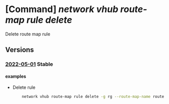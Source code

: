 # [Command] _network vhub route-map rule delete_

Delete route map rule

## Versions

### [2022-05-01](/Resources/mgmt-plane/L3N1YnNjcmlwdGlvbnMve30vcmVzb3VyY2Vncm91cHMve30vcHJvdmlkZXJzL21pY3Jvc29mdC5uZXR3b3JrL3ZpcnR1YWxodWJzL3t9L3JvdXRlbWFwcy97fQ==/2022-05-01.xml) **Stable**

<!-- mgmt-plane /subscriptions/{}/resourcegroups/{}/providers/microsoft.network/virtualhubs/{}/routemaps/{} 2022-05-01 properties.rules[] -->

#### examples

- Delete rule
    ```bash
        network vhub route-map rule delete -g rg --route-map-name routemap-name --vhub-name vhub-name --rule-index 1
    ```
